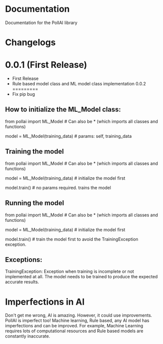 # Documentation
Documentation for the PollAI library

# Changelogs
0.0.1 (First Release)
==============
- First Release
- Rule based model class and ML model class implementation
0.0.2
=========
- Fix pip bug

## How to initialize the ML_Model class:
from pollai import ML_Model # Can also be * (which imports all classes and functions)

model = ML_Model(training_data) # params: self, training_data

## Training the model
from pollai import ML_Model # Can also be * (which imports all classes and functions)

model = ML_Model(training_data) # initialize the model first

model.train() # no params required. trains the model

## Running the model
from pollai import ML_Model # Can also be * (which imports all classes and functions)

model = ML_Model(training_data) # initialize the model first

model.train() # train the model first to avoid the TrainingException exception.

## Exceptions:
TrainingException:
Exception when training is incomplete or not implemented at all. The model needs to be trained to produce the expected accurate results.

# Imperfections in AI
Don't get me wrong, AI is amazing. However, it could use improvements. PollAI is imperfect too! Machine learning, Rule based, any AI model has imperfections and can be improved. For example, Machine Learning requires lots of computational resources and Rule based models are constantly inaccurate.